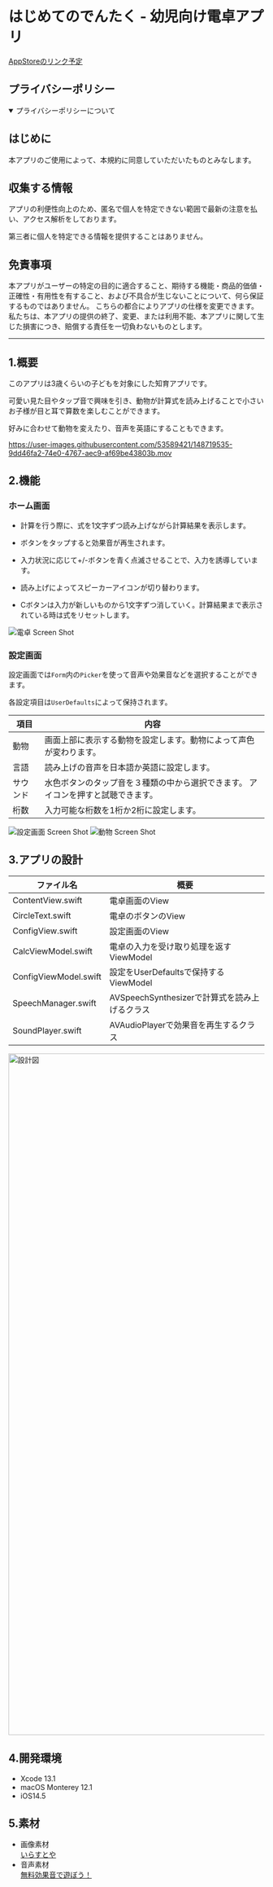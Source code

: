 # はじめてのでんたく - 幼児向け電卓アプリ
[AppStoreのリンク予定]()

## プライバシーポリシー
<details open><summary>プライバシーポリシーについて</summary>
  <h2>はじめに</h2>
  本アプリのご使用によって、本規約に同意していただいたものとみなします。
  
  <h2>収集する情報</h2>
  アプリの利便性向上のため、匿名で個人を特定できない範囲で最新の注意を払い、アクセス解析をしております。
  
  第三者に個人を特定できる情報を提供することはありません。

  <h2> 免責事項 </h2> 
  本アプリがユーザーの特定の目的に適合すること、期待する機能・商品的価値・正確性・有用性を有すること、および不具合が生じないことについて、何ら保証するものではありません。
こちらの都合によりアプリの仕様を変更できます。私たちは、本アプリの提供の終了、変更、または利用不能、本アプリに関して生じた損害につき、賠償する責任を一切負わないものとします。
</details>

---
 
## 1.概要
このアプリは3歳くらいの子どもを対象にした知育アプリです。

可愛い見た目やタップ音で興味を引き、動物が計算式を読み上げることで小さいお子様が目と耳で算数を楽しむことができます。

好みに合わせて動物を変えたり、音声を英語にすることもできます。

https://user-images.githubusercontent.com/53589421/148719535-9dd46fa2-74e0-4767-aec9-af69be43803b.mov

## 2.機能
### ホーム画面
- 計算を行う際に、式を1文字ずつ読み上げながら計算結果を表示します。

- ボタンをタップすると効果音が再生されます。

- 入力状況に応じて+/-ボタンを青く点滅させることで、入力を誘導しています。

- 読み上げによってスピーカーアイコンが切り替わります。

- Cボタンは入力が新しいものから1文字ずつ消していく。計算結果まで表示されている時は式をリセットします。

![電卓 Screen Shot](https://user-images.githubusercontent.com/53589421/149059277-f08b7afd-308e-4863-ba9b-507d25f91eaa.png)

### 設定画面
設定画面では`Form`内の`Picker`を使って音声や効果音などを選択することができます。

各設定項目は`UserDefaults`によって保持されます。

| 項目 | 内容 |
----|----
| 動物 | 画面上部に表示する動物を設定します。動物によって声色が変わります。 |
| 言語 | 読み上げの音声を日本語か英語に設定します。 |
| サウンド | 水色ボタンのタップ音を３種類の中から選択できます。 アイコンを押すと試聴できます。|
| 桁数 | 入力可能な桁数を1桁か2桁に設定します。 |

![設定画面 Screen Shot](https://user-images.githubusercontent.com/53589421/149059216-7be8fc03-2f3f-42ce-aace-753ebe2829b6.png)
![動物 Screen Shot](https://user-images.githubusercontent.com/53589421/149059686-2ded01d3-4eaa-4f4f-9382-29af43ee3932.png)

## 3.アプリの設計
| ファイル名 | 概要 |
----|----
| ContentView.swift | 電卓画面のView |
| CircleText.swift | 電卓のボタンのView |
| ConfigView.swift | 設定画面のView |
| CalcViewModel.swift | 電卓の入力を受け取り処理を返すViewModel |
| ConfigViewModel.swift | 設定をUserDefaultsで保持するViewModel |
| SpeechManager.swift | AVSpeechSynthesizerで計算式を読み上げるクラス |
| SoundPlayer.swift | AVAudioPlayerで効果音を再生するクラス |

<img width="1339" alt="設計図" src="https://user-images.githubusercontent.com/53589421/149062266-715ac7dd-09ec-4998-bea3-6bb0bdfa9b44.png">

## 4.開発環境
- Xcode 13.1 
- macOS Monterey 12.1
- iOS14.5

## 5.素材
- 画像素材  
 [いらすとや](https://www.irasutoya.com/)
- 音声素材  
 [無料効果音で遊ぼう！](https://taira-komori.jpn.org/index.html)
